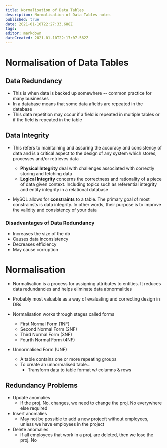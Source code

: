 ```yaml
---
title: Normalisation of Data Tables
description: Normalisation of Data Tables notes
published: true
date: 2021-01-10T22:27:33.688Z
tags: 
editor: markdown
dateCreated: 2021-01-10T22:17:07.562Z
---
```


# Normalisation of Data Tables

## Data Redundancy

- This is when data is backed up somewhere -- common practice for many businesses
- In a database means that some data afields are repeated in the database
- This data repetition may occur if a field is repeated in multiple tables or if the field is repeated in the table

## Data Integrity

- This refers to maintaining and assuring the accuracy and consistency of data and is a critical aspect to the design of any system which stores, processes and/or retrieves data

	- **Physical Integrity** deal with challenges associated with correctly storing and fetching data
  - **Logical Integrity** concerns the correctness and rationality of a piece of data given context. Including topics such as referential integrity and entity integrity in a relational database

- MySQL allows for **constraints** to a table. The primary goal of most constrainsts is data integrity. In other words, their purpose is to improve the validity and consistency of your data

### Disadvantages of Data Redundancy

- Increases the size of the db
- Causes data inconsistency
- Decreases efficiency
- May cause corruption

# Normalisation
- Normalisation is a process for assigning attributes to entities. It reduces data redundancies and helps eliminate data abnormalities
- Probably most valuable as a way of evaluating and correcting design in DBs
- Normalisation works through stages called forms
	- First Normal Form (1NF)
  - Second Normal Form (2NF)
  - Third Normal Form (3NF)
  - Fourth Normal Form (4NF)

- Unnormalised Form (UNF)
	- A table contains one or more repeating groups
  - To create an unnormalised table...
  	- Transform data to table format w/ columns & rows
    
## Redundancy Problems
- Update anomalies
	- If the proj. No. changes, we need to change the proj. No everywhere else required
- Insert anomalies
	- May not be possible to add a new projecft without employees, unless we have employees in the project
- Delete anomalies
	- If all employees that work in a proj. are deleted, then we lose the proj. No

    
    
    
    
    
    

